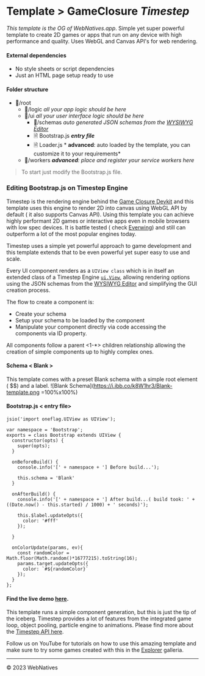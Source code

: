 
# Template > GameClosure *Timestep*

*This template is the OG of WebNatives.app*.
Simple yet super powerful template to create 2D games or apps that run on any device with high performance and quality. Uses WebGL and Canvas API's for web rendering.

#### External dependencies
- No style sheets or script dependencies
- Just an HTML page setup ready to use


#### Folder structure
- 📁/root
    - 📁/logic *all your app logic should be here*
    - 📁/ui *all your user interface logic should be here*
        - 📁/schemas *auto generated JSON schemas from the [WYSIWYG Editor](#wysiwyg)*
        - 🗎 Bootstrap.js *__entry file__*
        - 🗎 Loader.js * __advanced__: auto loaded by the template, you can customize it to your requirements*
    - 📁/workers *__advanced__: place and register your service workers here*

> To start just modify the Bootstrap.js file.

### Editing Bootstrap.js on Timestep Engine
Timestep is the rendering engine behind the [Game Closure Devkit](https://github.com/play-co/devkit) and this template uses this engine to render 2D into canvas using WebGL API by default ( it also supports Canvas API). Using this template you can achieve highly performant 2D games or interactive apps even in mobile browsers with low spec devices. It is battle tested ( check [Everwing](https://www.playeverwing.com/)) and still can outperform a lot of the most popular engines today.

Timestep uses a simple yet powerful approach to game development and this template extends that to be even powerful yet super easy to use and scale.

Every UI component renders as a ```UIView class``` which is in itself an extended class of a Timestep Engine  [```ui.View```](https://github.com/lmigueldf/doc/blob/master/api/ui/view.md), allowing rendering options using the JSON schemas from the [WYSIWYG Editor](#wysiwyg) and simplifying the GUI creation process.

The flow to create a component is:
- Create your schema
- Setup your schema to be loaded by the component
- Manipulate your component directly via code accessing the components via ID property.

All components follow a parent <1-*> children relationship allowing the creation of simple components up to highly complex ones.

#### Schema < Blank >
This template comes with a preset Blank schema with a simple root element ( $$) and a label.
![Blank Schema](https://i.ibb.co/k8W1hr3/Blank-template.png =100%x100%)

#### Bootstrap.js < entry file>
```
jsio('import oneflag.UIView as UIView');

var namespace = 'Bootstrap';
exports = class Bootstrap extends UIView {
  constructor(opts) {
    super(opts);
  }

  onBeforeBuild() {
    console.info('[' + namespace + '] Before build...');
    
    this.schema = 'Blank'
  }

  onAfterBuild() {
    console.info('[' + namespace + '] After build...( build took: ' + ((Date.now() - this.started) / 1000) + ' seconds)');

    this.$label.updateOpts({ 
      color: '#fff'
    });
    
  }
  
  onColorUpdate(params, ev){
    const randomColor = Math.floor(Math.random()*16777215).toString(16);
    params.target.updateOpts({
      color: `#${randomColor}`
    });
  }
};
```
#### Find the live demo [here](https://webnatives.app/templates).

This template runs a simple component generation, but this is just the tip of the iceberg. Timestep provides a lot of features from the integrated game loop, object pooling, particle engine to animations. Please find more about the [Timestep API  here](https://github.com/lmigueldf/doc/tree/master/api).

Follow us on YouTube for tutorials on how to use this amazing template and make sure to try some games created with this in the [Explorer](https://explorer.webnatives.app) galleria.

---------------------------
© 2023 WebNatives
